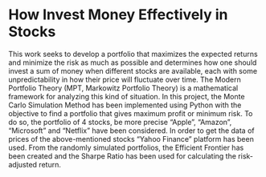 # How Invest Money Effectively in Stocks
This work seeks to develop a portfolio that maximizes the expected returns and minimize the risk as much as possible and determines how one should invest a sum of money
when different stocks are available, each with some unpredictability in how their price will fluctuate over time.
The Modern Portfolio Theory (MPT, Markowitz Portfolio
Theory) is a mathematical framework for analyzing this
kind of situation. In this project, the Monte Carlo Simulation Method has been implemented using Python with the
objective to find a portfolio that gives maximum profit or
minimum risk. To do so, the portfolio of 4 stocks, be more
precise “Apple”, “Amazon”, “Microsoft” and “Netflix”
have been considered. In order to get the data of prices
of the above-mentioned stocks “Yahoo Finance” platform
has been used. From the randomly simulated portfolios,
the Efficient Frontier has been created and the Sharpe Ratio has been used for calculating the risk-adjusted return.
